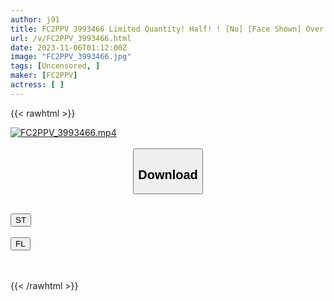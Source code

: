 ```yaml
---
author: j91
title: FC2PPV 3993466 Limited Quantity! Half! ! [No] [Face Shown] Over 300,000 SNS Followers! ! A Peerless Half-Beautiful Woman. ~Brain Bug. 2 Consecutive Creampies In Back And Missionary Position~
url: /v/FC2PPV_3993466.html
date: 2023-11-06T01:12:00Z
image: "FC2PPV_3993466.jpg"
tags: [Uncensored, ]
maker: [FC2PPV]
actress: [ ]
---
```



{{< rawhtml >}}

<div class="video" data-videoid="vpQ8OebmBxI4OpM">
    <a href="javascript:;">
        <img src="https://my.j91.asia/v/FC2PPV_3993466.jpg" width="WIDTH" height="HEIGHT" alt="FC2PPV_3993466.mp4" loading="lazy">
    </a>
</div>

<script type="text/javascript" src="https://j91.asia/asset/on-demand-st.js"></script>

<br>
  <link rel="stylesheet" href="https://j91.asia/asset/bs5.css">
  
  <center>
  <button class="btn btn-primary" type="button" data-bs-toggle="collapse" data-bs-target=".multi-collapse" aria-expanded="false" aria-controls="multiCollapseExample1 multiCollapseExample2"><h2>Download</h2></button></center>
</p>
<div class="row">
  <div class="col">
    <div class="collapse multi-collapse" id="multiCollapseExample1">
      <div class="card card-body">
	      	      <br>
<div class="buttons">  
<a href="https://streamtape.to/v/vpQ8OebmBxI4OpM" target="_blank"><button class="btn-hover color-3"><i class="fa fa-download"></i> ST</button></a></div>
    </div>
  </div>
</div>
  <div class="col">
    <div class="collapse multi-collapse" id="multiCollapseExample2">
      <div class="card card-body">
	      <br>
<div class="buttons">
    <a href="https://filelions.online/f/9fgzq4wh4jd9" target="_blank"><button class="btn-hover color-9"><i class="fa fa-download"></i> FL</button></a></div>
<br><br>
      </div>
    </div>
  </div>
</div>

{{< /rawhtml >}}
